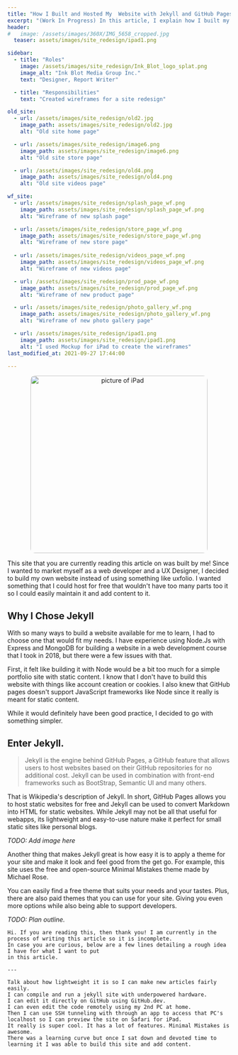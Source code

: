 ```yaml
---
title: "How I Built and Hosted My  Website with Jekyll and GitHub Pages"
excerpt: "(Work In Progress) In this article, I explain how I built my own website using the Minimal Mistakes Jekyll theme and hosted it (for free) on GitHub Pages." 
header:
#   image: /assets/images/360X/IMG_5658_cropped.jpg
  teaser: assets/images/site_redesign/ipad1.png

sidebar:
  - title: "Roles"
    image: /assets/images/site_redesign/Ink_Blot_logo_splat.png
    image_alt: "Ink Blot Media Group Inc."
    text: "Designer, Report Writer"

  - title: "Responsibilities"
    text: "Created wireframes for a site redesign"

old_site:
  - url: /assets/images/site_redesign/old2.jpg
    image_path: assets/images/site_redesign/old2.jpg
    alt: "Old site home page"

  - url: /assets/images/site_redesign/image6.png
    image_path: assets/images/site_redesign/image6.png
    alt: "Old site store page"

  - url: /assets/images/site_redesign/old4.png
    image_path: assets/images/site_redesign/old4.png
    alt: "Old site videos page"

wf_site:
  - url: /assets/images/site_redesign/splash_page_wf.png
    image_path: assets/images/site_redesign/splash_page_wf.png
    alt: "Wireframe of new splash page"

  - url: /assets/images/site_redesign/store_page_wf.png
    image_path: assets/images/site_redesign/store_page_wf.png
    alt: "Wireframe of new store page"
    
  - url: /assets/images/site_redesign/videos_page_wf.png
    image_path: assets/images/site_redesign/videos_page_wf.png
    alt: "Wireframe of new videos page"

  - url: /assets/images/site_redesign/prod_page_wf.png
    image_path: assets/images/site_redesign/prod_page_wf.png
    alt: "Wireframe of new product page"

  - url: /assets/images/site_redesign/photo_gallery_wf.png
    image_path: assets/images/site_redesign/photo_gallery_wf.png
    alt: "Wireframe of new photo gallery page"

  - url: /assets/images/site_redesign/ipad1.png
    image_path: assets/images/site_redesign/ipad1.png
    alt: "I used Mockup for iPad to create the wireframes"
last_modified_at: 2021-09-27 17:44:00

---
```

<p align="center">
  <a href="{{ site.url }}{{ site.baseurl }}/assets/images/site_redesign/ipad_pic.jpg">
    <img src="{{ site.url }}{{ site.baseurl }}/assets/images/site_redesign/ipad_pic.jpg" alt="picture of iPad" width="400" style="border-radius:10px" />
  </a>
</p>

This site that you are currently reading this article on was built by me! Since I wanted to market myself as a web developer and a UX Designer, I decided to build my own website instead of using something like uxfolio. I wanted something that I could host for free that wouldn't have too many parts too it so I could easily maintain it and add content to it.


## Why I Chose Jekyll


With so many ways to build a website available for me to learn, I had to choose one that would fit my needs. I have experience using Node.Js with Express and MongoDB for building a website in a web development course that I took in 2018, but there were a few issues with that.

First, it felt like building it with Node  would be a bit too much for a simple portfolio site with static content. I know that I don't have to build this website with things like account creation or cookies. I also knew that GitHub pages doesn't support JavaScript frameworks like Node since it really is meant for static content.

While it would definitely have been good practice, I decided to go with something simpler.


## Enter Jekyll. 


> Jekyll is the engine behind GitHub Pages, a GitHub feature that allows users to host websites based on their GitHub repositories for no additional cost. Jekyll can be used in combination with front-end frameworks such as BootStrap, Semantic UI and many others.

That is Wikipedia's description of Jekyll. In short, GitHub Pages allows you to host static websites for free and Jekyll can be used to convert Markdown into HTML for static websites. While Jekyll may not be all that useful for webapps, its lightweight and easy-to-use nature make it perfect for small static sites like personal blogs.

*TODO: Add image here*

Another thing that makes Jekyll great is how easy it is to apply a theme for your site and make it look and feel good from the get go. For example, this site uses the free and open-source Minimal Mistakes theme made by Michael Rose.

You can easily find a free theme that suits your needs and your tastes. Plus, there are also paid themes that you can use for your site. Giving you even more options while also being able to support developers.

*TODO: Plan outline.*

```
Hi. If you are reading this, then thank you! I am currently in the process of writing this article so it is incomplete.
In case you are curious, below are a few lines detailing a rough idea I have for what I want to put
in this article.

---

Talk about how lightweight it is so I can make new articles fairly easily. 
I can compile and run a jekyll site with underpowered hardware. 
I can edit it directly on GitHub using GitHub.dev. 
I can even edit the code remotely using my 2nd PC at home. 
Then I can use SSH tunneling with through an app to access that PC's localhost so I can preview the site on Safari for iPad.
It really is super cool. It has a lot of features. Minimal Mistakes is awesome. 
There was a learning curve but once I sat down and devoted time to learning it I was able to build this site and add content.
```
